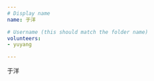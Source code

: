 ```yaml
---
# Display name
name: 于洋

# Username (this should match the folder name)
volunteers:
- yuyang

---
```


于洋 

